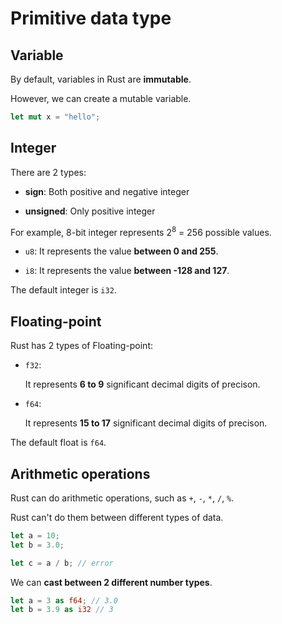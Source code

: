 # Primitive data type

## Variable

By default, variables in Rust are **immutable**.

However, we can create a mutable variable.

```rust
let mut x = "hello";
```

## Integer

There are 2 types:

- **sign**: Both positive and negative integer

- **unsigned**: Only positive integer

For example, 8-bit integer represents 2<sup>8</sup> = 256 possible values.

- `u8`: It represents the value **between 0 and 255**.

- `i8`: It represents the value **between -128 and 127**.

The default integer is `i32`.

## Floating-point

Rust has 2 types of Floating-point:

- `f32`:

  It represents **6 to 9** significant decimal digits of precison.

- `f64`:

  It represents **15 to 17** significant decimal digits of precison.

The default float is `f64`.

## Arithmetic operations

Rust can do arithmetic operations, such as `+`, `-`, `*`, `/`, `%`.

Rust can't do them between different types of data.

```rust
let a = 10;
let b = 3.0;

let c = a / b; // error
```

We can **cast between 2 different number types**.

```rust
let a = 3 as f64; // 3.0
let b = 3.9 as i32 // 3
```
